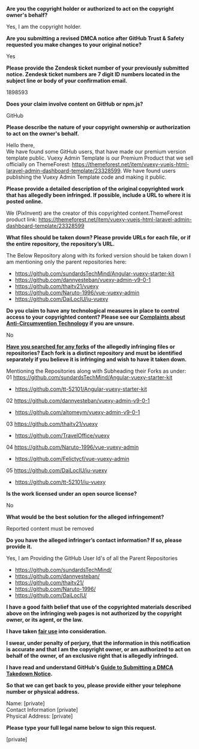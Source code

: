 **Are you the copyright holder or authorized to act on the copyright owner's behalf?**

Yes, I am the copyright holder.

**Are you submitting a revised DMCA notice after GitHub Trust & Safety requested you make changes to your original notice?**

Yes

**Please provide the Zendesk ticket number of your previously submitted notice. Zendesk ticket numbers are 7 digit ID numbers located in the subject line or body of your confirmation email.**

1898593

**Does your claim involve content on GitHub or npm.js?**

GitHub

**Please describe the nature of your copyright ownership or authorization to act on the owner's behalf.**

Hello there,  
We have found some GitHub users, that have made our premium version template public. Vuexy Admin Template is our Premium Product that we sell officially on ThemeForest: https://themeforest.net/item/vuexy-vuejs-html-laravel-admin-dashboard-template/23328599. We have found users publishing the Vuexy Admin Template code and making it public.

**Please provide a detailed description of the original copyrighted work that has allegedly been infringed. If possible, include a URL to where it is posted online.**

We (PixInvent) are the creator of this copyrighted content.ThemeForest product link: https://themeforest.net/item/vuexy-vuejs-html-laravel-admin-dashboard-template/23328599

**What files should be taken down? Please provide URLs for each file, or if the entire repository, the repository’s URL.**

The Below Repository along with its forked version should be taken down I am mentioning only the parent repositories here:  
- https://github.com/sundardsTechMind/Angular-vuexy-starter-kit  
- https://github.com/dannyesteban/vuexy-admin-v9-0-1  
- https://github.com/thaitv21/vuexy  
- https://github.com/Naruto-1996/vue-vuexy-admin  
- https://github.com/DaiLocIU/iu-vuexy

**Do you claim to have any technological measures in place to control access to your copyrighted content? Please see our <a href="https://docs.github.com/articles/guide-to-submitting-a-dmca-takedown-notice#complaints-about-anti-circumvention-technology">Complaints about Anti-Circumvention Technology</a> if you are unsure.**

No

**<a href="https://docs.github.com/articles/dmca-takedown-policy#b-what-about-forks-or-whats-a-fork">Have you searched for any forks</a> of the allegedly infringing files or repositories? Each fork is a distinct repository and must be identified separately if you believe it is infringing and wish to have it taken down.**

Mentioning the Repositories along with Subheading their Forks as under:  
01 https://github.com/sundardsTechMind/Angular-vuexy-starter-kit  
- https://github.com/tt-52101/Angular-vuexy-starter-kit

02 https://github.com/dannyesteban/vuexy-admin-v9-0-1  
- https://github.com/altomeym/vuexy-admin-v9-0-1

03 https://github.com/thaitv21/vuexy  
- https://github.com/TravelOffice/vuexy

04 https://github.com/Naruto-1996/vue-vuexy-admin  
- https://github.com/Felictycf/vue-vuexy-admin

05 https://github.com/DaiLocIU/iu-vuexy  
- https://github.com/tt-52101/iu-vuexy

**Is the work licensed under an open source license?**

No

**What would be the best solution for the alleged infringement?**

Reported content must be removed

**Do you have the alleged infringer’s contact information? If so, please provide it.**

Yes, I am Providing the GitHub User Id's of all the Parent Repositories  
- https://github.com/sundardsTechMind/  
- https://github.com/dannyesteban/  
- https://github.com/thaitv21/  
- https://github.com/Naruto-1996/  
- https://github.com/DaiLocIU/

**I have a good faith belief that use of the copyrighted materials described above on the infringing web pages is not authorized by the copyright owner, or its agent, or the law.**

**I have taken <a href="https://www.lumendatabase.org/topics/22">fair use</a> into consideration.**

**I swear, under penalty of perjury, that the information in this notification is accurate and that I am the copyright owner, or am authorized to act on behalf of the owner, of an exclusive right that is allegedly infringed.**

**I have read and understand GitHub's <a href="https://docs.github.com/articles/guide-to-submitting-a-dmca-takedown-notice/">Guide to Submitting a DMCA Takedown Notice</a>.**

**So that we can get back to you, please provide either your telephone number or physical address.**

Name: [private]  
Contact Information [private]  
Physical Address: [private]  

**Please type your full legal name below to sign this request.**

[private]
